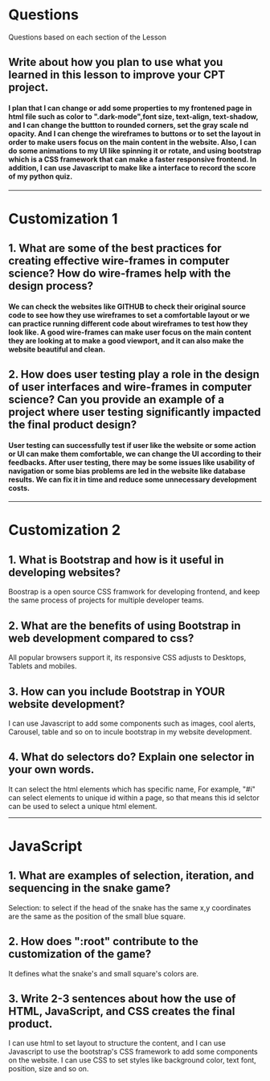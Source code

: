 <!--Start of Website Content-->
<html>
    <head>
    <link rel="stylesheet" href="questions.css">
    </head>
    <body>
<div class="index-header">
    <h1>Questions</h1>
    <p>Questions based on each section of the Lesson</p>
</div>

<!--Answer the QUESTIONS based on the lesson provided-->
<div>

<h2>Write about how you plan to use what you learned in this lesson to improve your CPT project.</h2>
<h4>I plan that I can change or add some properties to my frontened page in html file such as color to ".dark-mode",font size, text-align, text-shadow, and I can change the buttton to rounded corners, set the gray scale nd opacity. And I can chenge the wireframes to buttons or to set the layout in order to make users focus on the main content in the website. Also, I can do some animations to my UI like spinning it or rotate, and using bootstrap which is a CSS framework that can make a faster responsive frontend. In addition, I can use Javascript to make like a interface to record the score of my python quiz.</h4>
<!--<p>ANSWER</p>-->

<hr>

<h1>Customization 1</h1>

<h2>1. What are some of the best practices for creating effective wire-frames in computer science? How do wire-frames help with the design process?</h2>
<h4>We can check the websites like GITHUB to check their original source code to see how they use wireframes to set a comfortable layout or we can practice running different code about wireframes to test how they look like. A good wire-frames can make user focus on the main content they are looking at to make a good viewport, and it can also make the website beautiful and clean. </h4>
<!--<p>ANSWER</p>-->
<h2>2. How does user testing play a role in the design of user interfaces and wire-frames in computer science? Can you provide an example of a project where user testing significantly impacted the final product design?</h2>
<!--<p>ANSWER</p>-->
<h4> User testing can successfully test if user like the website or some action or UI can make them comfortable, we can change the UI according to their feedbacks. After user testing, there may be some issues like usability of navigation or some bias problems are led in the website like database results. We can fix it in time and reduce some unnecessary development costs. </h4>

<hr>

<h1>Customization 2</h1>

<h2>1. What is Bootstrap and how is it useful in developing websites?</h2>
<!--<p>ANSWER</p>-->
Boostrap is a open source CSS framwork for developing frontend, and keep the same process of projects for multiple developer teams.
<h2>2. What are the benefits of using Bootstrap in web development compared to css?</h2>
<!--<p>ANSWER</p>-->
All popular browsers support it, its responsive CSS adjusts to Desktops, Tablets and mobiles.
<h2>3. How can you include Bootstrap in YOUR website development?</h2>
<!--<p>ANSWER</p>-->
I can use Javascript to add some components such as images, cool alerts, Carousel, table and so on to incule bootstrap in my website development.
<h2>4. What do selectors do? Explain one selector in your own words.</h2>
<!--<p>ANSWER</p>-->
It can select the html elements which has specific name, For example, "#i" can select elements to unique id within a page, so that means this id selctor can be used to select a unique html element.

<hr>

<h1>JavaScript</h1>

<h2>1. What are examples of selection, iteration, and sequencing in the snake game?</h2>
<!--<p>ANSWER</p>-->
Selection: to select if the head of the snake has the same x,y coordinates are the same as the position of the small blue square.
<h2>2. How does ":root" contribute to the customization of the game?</h2>
<!--<p>ANSWER</p>-->
It defines what the snake's and small square's colors are.
<h2>3. Write 2-3 sentences about how the use of HTML, JavaScript, and CSS creates the final product.</h2>
<!--<p>ANSWER</p>-->
I can use html to set layout to structure the content,  and I can use Javascript to use the bootstrap's CSS framework to add some components on the website. I can use CSS to set styles like background color, text font, position, size and so on.

</div>
</body>
